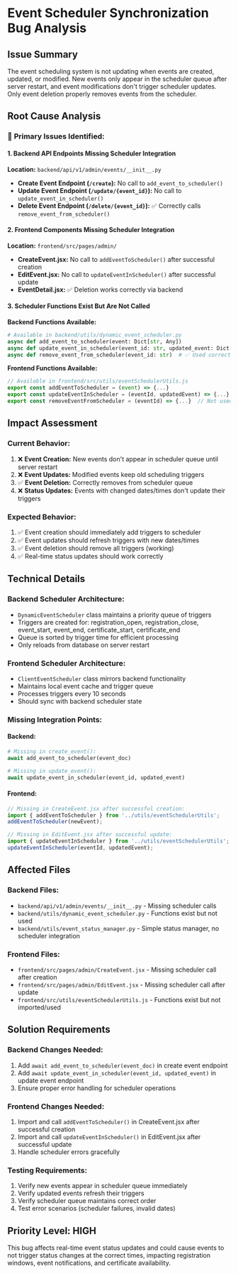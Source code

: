 # Event Scheduler Synchronization Bug Analysis

## Issue Summary
The event scheduling system is not updating when events are created, updated, or modified. New events only appear in the scheduler queue after server restart, and event modifications don't trigger scheduler updates. Only event deletion properly removes events from the scheduler.

## Root Cause Analysis

### 🚨 **Primary Issues Identified:**

#### 1. **Backend API Endpoints Missing Scheduler Integration**
**Location:** `backend/api/v1/admin/events/__init__.py`
- **Create Event Endpoint (`/create`):** No call to `add_event_to_scheduler()`
- **Update Event Endpoint (`/update/{event_id}`):** No call to `update_event_in_scheduler()`
- **Delete Event Endpoint (`/delete/{event_id}`):** ✅ Correctly calls `remove_event_from_scheduler()`

#### 2. **Frontend Components Missing Scheduler Integration**
**Location:** `frontend/src/pages/admin/`
- **CreateEvent.jsx:** No call to `addEventToScheduler()` after successful creation
- **EditEvent.jsx:** No call to `updateEventInScheduler()` after successful update
- **EventDetail.jsx:** ✅ Deletion works correctly via backend

#### 3. **Scheduler Functions Exist But Are Not Called**
**Backend Functions Available:**
```python
# Available in backend/utils/dynamic_event_scheduler.py
async def add_event_to_scheduler(event: Dict[str, Any])
async def update_event_in_scheduler(event_id: str, updated_event: Dict[str, Any])
async def remove_event_from_scheduler(event_id: str)  # ✅ Used correctly
```

**Frontend Functions Available:**
```javascript
// Available in frontend/src/utils/eventSchedulerUtils.js
export const addEventToScheduler = (event) => {...}
export const updateEventInScheduler = (eventId, updatedEvent) => {...}
export const removeEventFromScheduler = (eventId) => {...}  // Not used but backend handles it
```

## Impact Assessment

### **Current Behavior:**
1. ❌ **Event Creation:** New events don't appear in scheduler queue until server restart
2. ❌ **Event Updates:** Modified events keep old scheduling triggers
3. ✅ **Event Deletion:** Correctly removes from scheduler queue
4. ❌ **Status Updates:** Events with changed dates/times don't update their triggers

### **Expected Behavior:**
1. ✅ Event creation should immediately add triggers to scheduler
2. ✅ Event updates should refresh triggers with new dates/times
3. ✅ Event deletion should remove all triggers (working)
4. ✅ Real-time status updates should work correctly

## Technical Details

### **Backend Scheduler Architecture:**
- `DynamicEventScheduler` class maintains a priority queue of triggers
- Triggers are created for: registration_open, registration_close, event_start, event_end, certificate_start, certificate_end
- Queue is sorted by trigger time for efficient processing
- Only reloads from database on server restart

### **Frontend Scheduler Architecture:**
- `ClientEventScheduler` class mirrors backend functionality
- Maintains local event cache and trigger queue
- Processes triggers every 10 seconds
- Should sync with backend scheduler state

### **Missing Integration Points:**

#### Backend:
```python
# Missing in create_event():
await add_event_to_scheduler(event_doc)

# Missing in update_event():  
await update_event_in_scheduler(event_id, updated_event)
```

#### Frontend:
```javascript
// Missing in CreateEvent.jsx after successful creation:
import { addEventToScheduler } from '../utils/eventSchedulerUtils';
addEventToScheduler(newEvent);

// Missing in EditEvent.jsx after successful update:
import { updateEventInScheduler } from '../utils/eventSchedulerUtils';  
updateEventInScheduler(eventId, updatedEvent);
```

## Affected Files

### **Backend Files:**
- `backend/api/v1/admin/events/__init__.py` - Missing scheduler calls
- `backend/utils/dynamic_event_scheduler.py` - Functions exist but not used
- `backend/utils/event_status_manager.py` - Simple status manager, no scheduler integration

### **Frontend Files:**
- `frontend/src/pages/admin/CreateEvent.jsx` - Missing scheduler call after creation
- `frontend/src/pages/admin/EditEvent.jsx` - Missing scheduler call after update
- `frontend/src/utils/eventSchedulerUtils.js` - Functions exist but not imported/used

## Solution Requirements

### **Backend Changes Needed:**
1. Add `await add_event_to_scheduler(event_doc)` in create event endpoint
2. Add `await update_event_in_scheduler(event_id, updated_event)` in update event endpoint
3. Ensure proper error handling for scheduler operations

### **Frontend Changes Needed:**
1. Import and call `addEventToScheduler()` in CreateEvent.jsx after successful creation
2. Import and call `updateEventInScheduler()` in EditEvent.jsx after successful update
3. Handle scheduler errors gracefully

### **Testing Requirements:**
1. Verify new events appear in scheduler queue immediately
2. Verify updated events refresh their triggers
3. Verify scheduler queue maintains correct order
4. Test error scenarios (scheduler failures, invalid dates)

## Priority Level: HIGH
This bug affects real-time event status updates and could cause events to not trigger status changes at the correct times, impacting registration windows, event notifications, and certificate availability.

